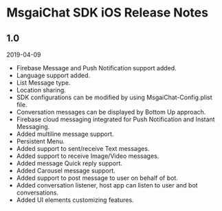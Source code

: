 # MsgaiChat SDK iOS Release Notes

## 1.0
2019-04-09

* Firebase Message and Push Notification support added.
* Language support added.
* List Message type.
* Location sharing.
* SDK configurations can be modified by using MsgaiChat-Config.plist file.
* Conversation messages can be displayed by Bottom Up approach.
* Firebase cloud messaging integrated for Push Notification and Instant Messaging.
* Added multiline message support.
* Persistent Menu.
* Added support to sent/receive Text messages.
* Added support to receive Image/Video messages.
* Added message Quick reply support.
* Added Carousel message support.
* Added support to post message to user on behalf of bot.
* Added conversation listener, host app can listen to user and bot conversations.
* Added UI elements customizing features.

